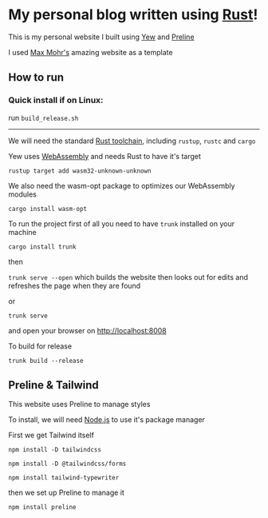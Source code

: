 # My personal blog written using [Rust](https://www.rust-lang.org)!

This is my personal website I built using [Yew](https://yew.rs) and [Preline](https://preline.co)

I used [Max Mohr's](https://github.com/maxjmohr/personal_website) amazing website as a template

## How to run

### Quick install if on Linux:
run `build_release.sh`

---

We will need the standard [Rust toolchain](https://www.rust-lang.org/learn/get-started), including `rustup`, `rustc` and `cargo`

Yew uses [WebAssembly](https://webassembly.org) and needs Rust to have it's target

`rustup target add wasm32-unknown-unknown`

We also need the wasm-opt package to optimizes our WebAssembly modules

`cargo install wasm-opt`

To run the project first of all you need to have `trunk` installed on your machine

`cargo install trunk`

then

`trunk serve --open` which builds the website then looks out for edits and refreshes the page when they are found

or

`trunk serve`

and open your browser on [http://localhost:8008](http://localhost:8008)

To build for release

`trunk build --release`

## Preline & Tailwind

This website uses Preline to manage styles

To install, we will need [Node.js](https://nodejs.org/en/download) to use it's package manager

First we get Tailwind itself

`npm install -D tailwindcss`

`npm install -D @tailwindcss/forms`

`npm install tailwind-typewriter`

then we set up Preline to manage it

`npm install preline`

